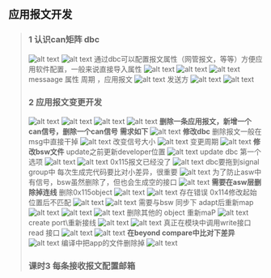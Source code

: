 ##  应用报文开发
> ### 1 认识can矩阵 dbc
> ![alt text](image.png)
> ![alt text](image-2.png)
> 通过dbc可以配置报文属性（网管报文，等等）方便应用软件配置，一般来说直接导入属性
> ![alt text](image-3.png)
> ![alt text](image-4.png)
> ![alt text](image-5.png)
> messaage 属性
> 周期 ，应用报文
> ![alt text](image-6.png)
> 发送方
> ![alt text](image-7.png)
> ![alt text](image-8.png)
> ### 2 应用报文变更开发
> ![alt text](image-9.png)
> ![alt text](image-10.png)
> ![alt text](image-11.png)
> ![alt text](image-12.png)
> **删除一条应用报文，新增一个can信号，删除一个can信号**
> **需求如下**
> ![alt text](image-14.png)
> **修改dbc**
> 删除报文一般在msg中直接干掉
> ![alt text](image-15.png)
> 改变信号大小
> ![alt text](image-16.png)
> 变更周期
> ![alt text](image-17.png)
> **修改bsw文件**
> update之前更新developer位置
> ![alt text](image-19.png)
> update dbc
> 第一个选项
> ![alt text](image-18.png)
> ![alt text](image-20.png)
> 0x115报文已经没了
> ![alt text](image-21.png)
> dbc要拖到signal group中
> 每次生成完代码要比对小差异，很重要
> ![alt text](image-22.png)
> 为了防止asw中有信号，bsw虽然删除了，但也会生成空的接口
> ![alt text](image-23.png)
> **需要在asw层删除掉连线**
> 删除0x115object
> ![alt text](image-24.png)
> ![alt text](image-25.png)
> 存在错误 0x114修改起始位置后不匹配
> ![alt text](image-27.png)
> ![alt text](image-26.png)
> 需要与bsw 同步下 adapt后重新map
> ![alt text](image-28.png)
> ![alt text](image-29.png)
> ![alt text](image-30.png)
> 删除其他的 object 重新maP
> ![alt text](image-31.png)
> create port\重新接线
> ![alt text](image-32.png)
> ![alt text](image-33.png)
> 真正在模块中调用write接口 read 接口
> ![alt text](image-34.png)
> ![alt text](image-35.png)
> **在beyond compare中比对下差异**
> ![alt text](image-36.png)
> 编译中把app的文件删除掉
> ![alt text](image-37.png)
> ### 课时3 每条接收报文配置邮箱